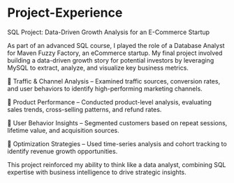 # Project-Experience

SQL Project: Data-Driven Growth Analysis for an E-Commerce Startup

As part of an advanced SQL course, I played the role of a Database Analyst for Maven Fuzzy Factory, an eCommerce startup. My final project involved building a data-driven growth story for potential investors by leveraging MySQL to extract, analyze, and visualize key business metrics.

🔹 Traffic & Channel Analysis – Examined traffic sources, conversion rates, and user behaviors to identify high-performing marketing channels. 

🔹 Product Performance – Conducted product-level analysis, evaluating sales trends, cross-selling patterns, and refund rates.

🔹 User Behavior Insights – Segmented customers based on repeat sessions, lifetime value, and acquisition sources.

🔹 Optimization Strategies – Used time-series analysis and cohort tracking to identify revenue growth opportunities.

This project reinforced my ability to think like a data analyst, combining SQL expertise with business intelligence to drive strategic insights.
